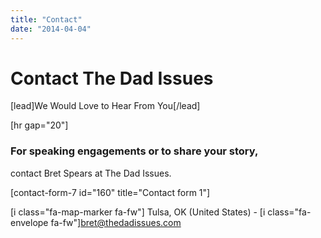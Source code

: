 ```yaml
---
title: "Contact"
date: "2014-04-04"
---
```


# Contact The Dad Issues

\[lead\]We Would Love to Hear From You\[/lead\]

\[hr gap="20"\]

### For speaking engagements or to share your story,  
contact Bret Spears at The Dad Issues.

\[contact-form-7 id="160" title="Contact form 1"\]

\[i class="fa-map-marker fa-fw"\] Tulsa, OK (United States) - \[i class="fa-envelope fa-fw"\][bret@thedadissues.com](mailto:bret@thedadissues.com)
